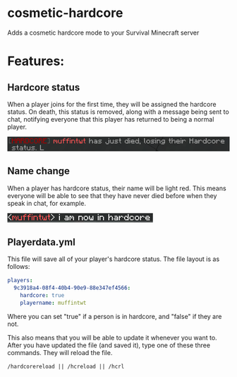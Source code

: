 

# cosmetic-hardcore
Adds a cosmetic hardcore mode to your Survival Minecraft server

# Features:

## Hardcore status

When a player joins for the first time, they will be assigned the hardcore status. On death, this status is removed, along with a message being sent to chat, notifying everyone that this player has returned to being a normal player.

![img](./images/losinghardcore.png)

## Name change

When a player has hardcore status, their name will be light red. This means everyone will be able to see that they have never died before when they speak in chat, for example.

![img](./images/hardcoreexample.png)

## Playerdata.yml

This file will save all of your player's hardcore status. The file layout is as follows:

```yaml
players:
  9c3918a4-08f4-40b4-90e9-88e347ef4566:
    hardcore: true
    playername: muffintwt
```

Where you can set "true" if a person is in hardcore, and "false" if they are not.

This also means that you will be able to update it whenever you want to. After you have updated the file (and saved it), type one of these three commands. They will reload the file.

```
/hardcorereload || /hcreload || /hcrl
```

